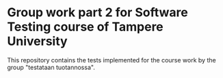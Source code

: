 # Group work part 2 for Software Testing course of Tampere University

This repository contains the tests implemented for the course work by the group "testataan tuotannossa".
